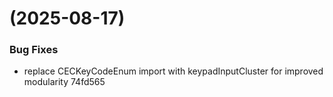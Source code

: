 #  (2025-08-17)


### Bug Fixes

* replace CECKeyCodeEnum import with keypadInputCluster for improved modularity 74fd565



